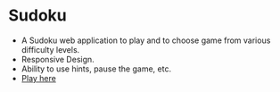 # Sudoku
* A Sudoku web application to play and to choose game from various difficulty levels.
* Responsive Design.
* Ability to use hints, pause the game, etc.
* [Play here](https://lakshya2111.github.io/Sudoku/home.html)

